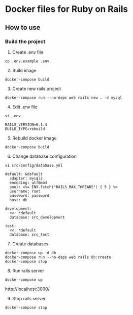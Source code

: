 # Docker files for Ruby on Rails

## How to use

### Build the project

1. Create .env file
```
cp .env.example .env
```

2. Build image
```
docker-compose build
```

3. Create new rails project
```
docker-compose run --no-deps web rails new . -d mysql
```

4. Edit .env file
```
vi .env
```

```
RAILS_VERSION=6.1.4
BUILD_TYPE=rebuild
```

5. Rebuild docker image

```
docker-compose build
```

6. Change database configuration
```
vi src/config/database.yml
```

```
default: &default
  adapter: mysql2
  encoding: utf8mb4
  pool: <%= ENV.fetch("RAILS_MAX_THREADS") { 5 } %>
  username: root
  password: password
  host: db

development:
  <<: *default
  database: src_development

test:
  <<: *default
  database: src_test
```

7. Create databases
```
docker-compose up -d db
docker-compose run --no-deps web rails db:create
docker-compose stop
```

8. Run rails server

```
docker-compose up
```

http://localhost:3000/

9. Stop rails server

```
docker-compose stop
```

